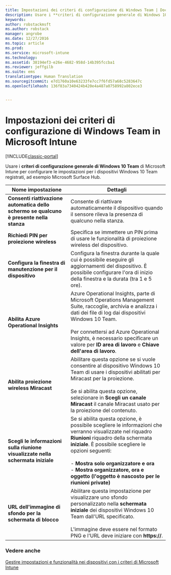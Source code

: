 ```yaml
---
title: Impostazioni dei criteri di configurazione di Windows Team | Documentazione Microsoft
description: Usare i **criteri di configurazione generale di Windows 10 Team** di Microsoft Intune per configurare le impostazioni per i dispositivi Windows 10 Team registrati, ad esempio Microsoft Surface Hub.
keywords: 
author: robstackmsft
ms.author: robstack
manager: angrobe
ms.date: 12/27/2016
ms.topic: article
ms.prod: 
ms.service: microsoft-intune
ms.technology: 
ms.assetid: 38194ef3-e26e-4682-958d-14b395fccba1
ms.reviewer: jeffgilb
ms.suite: ems
translationtype: Human Translation
ms.sourcegitcommit: e7d1760a10e63233fe7cc7f6fd57a68c5283647c
ms.openlocfilehash: 136f83a7340424b420e4a487a0758992a802ece3


---
```


# <a name="windows-team-configuration-policy-settings-in-microsoft-intune"></a>Impostazioni dei criteri di configurazione di Windows Team in Microsoft Intune

[!INCLUDE[classic-portal](../includes/classic-portal.md)]

Usare i **criteri di configurazione generale di Windows 10 Team** di Microsoft Intune per configurare le impostazioni per i dispositivi Windows 10 Team registrati, ad esempio Microsoft Surface Hub.

|Nome impostazione|Dettagli|
|----------------|-----------|
|**Consenti riattivazione automatica dello schermo se qualcuno è presente nella stanza**|Consente di riattivare automaticamente il dispositivo quando il sensore rileva la presenza di qualcuno nella stanza.|
|**Richiedi PIN per proiezione wireless**|Specifica se immettere un PIN prima di usare le funzionalità di proiezione wireless del dispositivo.|
|**Configura la finestra di manutenzione per il dispositivo**|Configura la finestra durante la quale cui è possibile eseguire gli aggiornamenti del dispositivo. È possibile configurare l'ora di inizio della finestra e la durata (tra 1 e 5 ore).|
|**Abilita Azure Operational Insights**|Azure Operational Insights, parte di Microsoft Operations Management Suite, raccoglie, archivia e analizza i dati dei file di log dai dispositivi Windows 10 Team.<br /><br />Per connettersi ad Azure Operational Insights, è necessario specificare un valore per **ID area di lavoro** e **Chiave dell'area di lavoro**.|
|**Abilita proiezione wireless Miracast**|Abilitare questa opzione se si vuole consentire al dispositivo Windows 10 Team di usare i dispositivi abilitati per Miracast per la proiezione.<br /><br />Se si abilita questa opzione, selezionare in **Scegli un canale Miracast** il canale Miracast usato per la proiezione del contenuto.|
|**Scegli le informazioni sulla riunione visualizzate nella schermata iniziale**|Se si abilita questa opzione, è possibile scegliere le informazioni che verranno visualizzate nel riquadro **Riunioni** riquadro della schermata **iniziale**. È possibile scegliere le opzioni seguenti:<br /><br />-   **Mostra solo organizzatore e ora**<br />-   **Mostra organizzatore, ora e oggetto (l'oggetto è nascosto per le riunioni private)**|
|**URL dell'immagine di sfondo per la schermata di blocco**|Abilitare questa impostazione per visualizzare uno sfondo personalizzato nella **schermata iniziale** dei dispositivi Windows 10 Team dall'URL specificato.<br /><br />L'immagine deve essere nel formato PNG e l'URL deve iniziare con **https://**.|


### <a name="see-also"></a>Vedere anche
[Gestire impostazioni e funzionalità nei dispositivi con i criteri di Microsoft Intune](manage-settings-and-features-on-your-devices-with-microsoft-intune-policies.md)




<!--HONumber=Dec16_HO5-->


